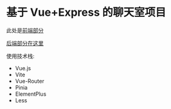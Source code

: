 # 基于 Vue+Express 的聊天室项目

此处是[前端部分](https://github.com/funtogether2233/chatroom-vue)

[后端部分在这里](https://github.com/funtogether2233/chatroom-express)

使用技术栈:

- Vue.js
- Vite
- Vue-Router
- Pinia
- ElementPlus
- Less
